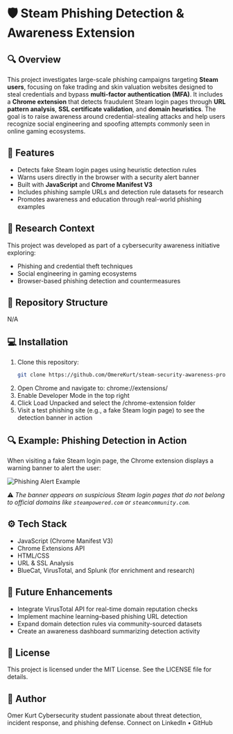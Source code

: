 # 🛡️ Steam Phishing Detection & Awareness Extension

## 🔍 Overview
This project investigates large-scale phishing campaigns targeting **Steam users**, focusing on fake trading and skin valuation websites designed to steal credentials and bypass **multi-factor authentication (MFA)**. It includes a **Chrome extension** that detects fraudulent Steam login pages through **URL pattern analysis**, **SSL certificate validation**, and **domain heuristics**. The goal is to raise awareness around credential-stealing attacks and help users recognize social engineering and spoofing attempts commonly seen in online gaming ecosystems.

## 🚀 Features
- Detects fake Steam login pages using heuristic detection rules  
- Warns users directly in the browser with a security alert banner  
- Built with **JavaScript** and **Chrome Manifest V3**  
- Includes phishing sample URLs and detection rule datasets for research  
- Promotes awareness and education through real-world phishing examples  

## 🧠 Research Context
This project was developed as part of a cybersecurity awareness initiative exploring:  
- Phishing and credential theft techniques  
- Social engineering in gaming ecosystems  
- Browser-based phishing detection and countermeasures  

## 🧩 Repository Structure

N/A

## 💻 Installation
1. Clone this repository:  
   ```bash
   git clone https://github.com/OmereKurt/steam-security-awareness-project.git
2. Open Chrome and navigate to:
   chrome://extensions/
3. Enable Developer Mode in the top right
4. Click Load Unpacked and select the /chrome-extension folder
5. Visit a test phishing site (e.g., a fake Steam login page) to see the detection banner in action

## 🔍 Example: Phishing Detection in Action

When visiting a fake Steam login page, the Chrome extension displays a warning banner to alert the user:

![Phishing Alert Example](assets/example-warning.png)

⚠️ *The banner appears on suspicious Steam login pages that do not belong to official domains like `steampowered.com` or `steamcommunity.com`.*


## ⚙️ Tech Stack
- JavaScript (Chrome Manifest V3)
- Chrome Extensions API
- HTML/CSS
- URL & SSL Analysis
- BlueCat, VirusTotal, and Splunk (for enrichment and research)

## 🔮 Future Enhancements
- Integrate VirusTotal API for real-time domain reputation checks
- Implement machine learning–based phishing URL detection
- Expand domain detection rules via community-sourced datasets
- Create an awareness dashboard summarizing detection activity

## 📄 License
This project is licensed under the MIT License. See the LICENSE file for details.

## 👤 Author
Omer Kurt
Cybersecurity student passionate about threat detection, incident response, and phishing defense.
Connect on LinkedIn
 • GitHub

